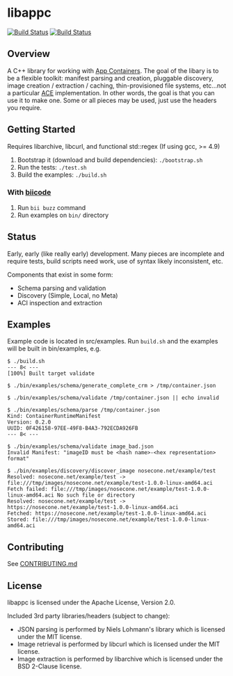 # libappc

[![Build Status](https://travis-ci.org/cdaylward/libappc.svg?branch=master)](https://travis-ci.org/cdaylward/libappc)
[![Build Status](https://webapi.biicode.com/v1/badges/manu343726/manu343726/libappc/master)](https://www.biicode.com/manu343726/libappc) 

## Overview

A C++ library for working with [App Containers](https://github.com/appc/spec). The goal of the
libary is to be a flexible toolkit: manifest parsing and creation, pluggable discovery, image
creation / extraction / caching, thin-provisioned file systems, etc...not a particular
[ACE](https://github.com/appc/spec/blob/master/SPEC.md#app-container-executor) implementation. In
other words, the goal is that you can use it to make one. Some or all pieces may be used, just use
the headers you require.

## Getting Started

Requires libarchive, libcurl, and functional std::regex (If using gcc, >= 4.9)

1. Bootstrap it (download and build dependencies): `./bootstrap.sh`
2. Run the tests: `./test.sh`
3. Build the examples: `./build.sh`

### With [biicode](https://www.biicode.com)

1. Run `bii buzz` command
2. Run examples on `bin/` directory

## Status

Early, early (like really early) development. Many pieces are incomplete and require tests, build
scripts need work, use of syntax likely inconsistent, etc.

Components that exist in some form:
- Schema parsing and validation
- Discovery (Simple, Local, no Meta)
- ACI inspection and extraction

## Examples

Example code is located in src/examples. Run `build.sh` and the examples will be built in
bin/examples, e.g.

```
$ ./build.sh
--- 8< ---
[100%] Built target validate

$ ./bin/examples/schema/generate_complete_crm > /tmp/container.json

$ ./bin/examples/schema/validate /tmp/container.json || echo invalid

$ ./bin/examples/schema/parse /tmp/container.json
Kind: ContainerRuntimeManifest
Version: 0.2.0
UUID: 0F426158-97EE-49F8-B4A3-792ECDA926FB
--- 8< ---

$ ./bin/examples/schema/validate image_bad.json
Invalid Manifest: "imageID must be <hash name>-<hex representation> format"

$ ./bin/examples/discovery/discover_image nosecone.net/example/test 
Resolved: nosecone.net/example/test -> file:///tmp/images/nosecone.net/example/test-1.0.0-linux-amd64.aci
Fetch failed: file:///tmp/images/nosecone.net/example/test-1.0.0-linux-amd64.aci No such file or directory
Resolved: nosecone.net/example/test -> https://nosecone.net/example/test-1.0.0-linux-amd64.aci
Fetched: https://nosecone.net/example/test-1.0.0-linux-amd64.aci
Stored: file:///tmp/images/nosecone.net/example/test-1.0.0-linux-amd64.aci
```

## Contributing

See [CONTRIBUTING.md](https://github.com/cdaylward/libappc/blob/master/CONTRIBUTING.md)

## License

libappc is licensed under the Apache License, Version 2.0.

Included 3rd party libraries/headers (subject to change):

* JSON parsing is performed by Niels Lohmann's library which is licensed under the MIT license.
* Image retrieval is performed by libcurl which is licensed under the MIT license.
* Image extraction is performed by libarchive which is licensed under the BSD 2-Clause license.
